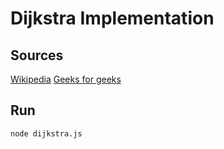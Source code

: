 # Dijkstra Implementation

## Sources

[Wikipedia](https://en.wikipedia.org/wiki/Dijkstra%27s_algorithm)
[Geeks for geeks](https://www.geeksforgeeks.org/dijkstras-shortest-path-algorithm-greedy-algo-7/)

## Run

`node dijkstra.js`
